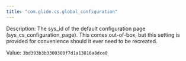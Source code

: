 ```yaml
---
title: "com.glide.cs.global_configuration"
---
```


Description: The sys_id of the default configuration page (sys_cs_configuration_page). This comes out-of-box, but this setting is provided for convenience should it ever need to be recreated.

Value: `3bd393b3b3300300f7d1a13816a8dce0`